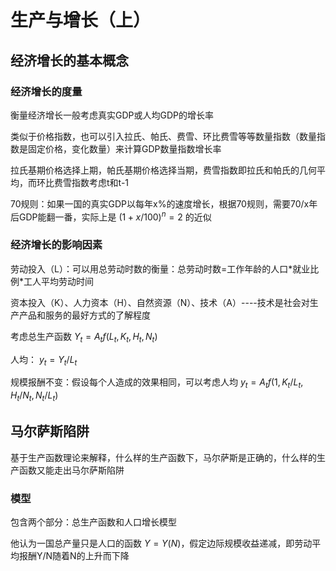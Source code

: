 # 生产与增长（上）
## 经济增长的基本概念
### 经济增长的度量
衡量经济增长一般考虑真实GDP或人均GDP的增长率

类似于价格指数，也可以引入拉氏、帕氏、费雪、环比费雪等等数量指数（数量指数是固定价格，变化数量）来计算GDP数量指数增长率

拉氏基期价格选择上期，帕氏基期价格选择当期，费雪指数即拉氏和帕氏的几何平均，而环比费雪指数考虑t和t-1

70规则：如果一国的真实GDP以每年x%的速度增长，根据70规则，需要70/x年后GDP能翻一番，实际上是 $(1+x/100)^n=2$ 的近似

### 经济增长的影响因素
劳动投入（L）：可以用总劳动时数的衡量：总劳动时数=工作年龄的人口\*就业比例\*工人平均劳动时间

资本投入（K）、人力资本（H）、自然资源（N）、技术（A）----技术是社会对生产产品和服务的最好方式的了解程度

考虑总生产函数 $Y_t=A_tf(L_t,K_t,H_t,N_t)$

人均： $y_t=Y_t/L_t$

规模报酬不变：假设每个人造成的效果相同，可以考虑人均 $y_t=A_tf(1,K_t/L_t,H_t/N_t,N_t/L_t)$

## 马尔萨斯陷阱
基于生产函数理论来解释，什么样的生产函数下，马尔萨斯是正确的，什么样的生产函数又能走出马尔萨斯陷阱

### 模型
包含两个部分：总生产函数和人口增长模型

他认为一国总产量只是人口的函数 $Y=Y(N)$，假定边际规模收益递减，即劳动平均报酬Y/N随着N的上升而下降
